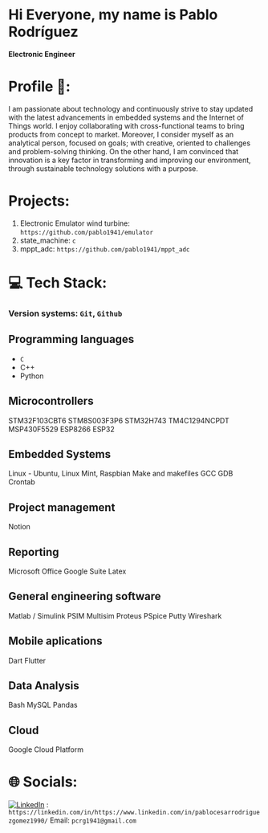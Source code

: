 # Hi Everyone, my name is Pablo Rodríguez

**Electronic Engineer**

# Profile 🔬:

I am passionate about technology and continuously strive to stay updated with the latest advancements in embedded systems and the Internet of Things world. I enjoy collaborating with cross-functional teams to bring products from concept to market. 
Moreover, I consider myself as an analytical person, focused on goals; with creative, oriented to challenges and problem-solving thinking. On the other hand, I am convinced that innovation is a key factor in transforming and improving our environment, through sustainable technology solutions with a purpose.

# Projects:
1. Electronic Emulator wind turbine: `https://github.com/pablo1941/emulator`
2. state_machine: `c`
3. mppt_adc: `https://github.com/pablo1941/mppt_adc`

# 💻 Tech Stack:

### Version systems: `Git`, `Github`
## Programming languages

* `C`
* C++
* Python

## Microcontrollers

STM32F103CBT6
STM8S003F3P6
STM32H743
TM4C1294NCPDT
MSP430F5529
ESP8266
ESP32

## Embedded Systems

Linux - Ubuntu, Linux Mint, Raspbian
Make and makefiles
GCC
GDB
Crontab

## Project management

Notion

## Reporting

Microsoft Office
Google Suite
Latex

## General engineering software

Matlab / Simulink
PSIM
Multisim
Proteus
PSpice
Putty
Wireshark

## Mobile aplications

Dart
Flutter

## Data Analysis

Bash
MySQL
Pandas

## Cloud

Google Cloud Platform

# 🌐 Socials: 
[![LinkedIn](https://img.shields.io/badge/LinkedIn-%230077B5.svg?logo=linkedin&logoColor=white)]() : `https://linkedin.com/in/https://www.linkedin.com/in/pablocesarrodriguezgomez1990/`
Email: `pcrg1941@gmail.com`

